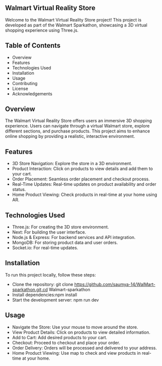 ## Walmart Virtual Reality Store
Welcome to the Walmart Virtual Reality Store project! This project is developed as part of the Walmart Sparkathon, showcasing a 3D virtual shopping experience using Three.js.

## Table of Contents
* Overview
* Features
* Technologies Used
* Installation
* Usage
* Contributing
* License
* Acknowledgements
## Overview
The Walmart Virtual Reality Store offers users an immersive 3D shopping experience. Users can navigate through a virtual Walmart store, explore different sections, and purchase products. This project aims to enhance online shopping by providing a realistic, interactive environment.

## Features
* 3D Store Navigation: Explore the store in a 3D environment.
* Product Interaction: Click on products to view details and add them to your cart.
* Order Placement: Seamless order placement and checkout process.
* Real-Time Updates: Real-time updates on product availability and order status.
* Home Product Viewing: Check products in real-time at your home using AR.
## Technologies Used
* Three.js: For creating the 3D store environment.
* Next: For building the user interface.
* Node.js & Express: For backend services and API integration.
* MongoDB: For storing product data and user orders.
* Socket.io: For real-time updates.
## Installation
To run this project locally, follow these steps:
* Clone the repository: git clone https://github.com/saumya-14/WalMart-sparkathon.git,cd Walmart-sparkathon
* Install dependencies:npm install
* Start the development server: npm run dev
 ## Usage
* Navigate the Store: Use your mouse  to move around the store.
* View Product Details: Click on products to view detailed information.
* Add to Cart: Add desired products to your cart.
* Checkout: Proceed to checkout and place your order.
* Order Delivery: Orders will be processed and delivered to your address.
* Home Product Viewing: Use map to check and view products in real-time at your home.

